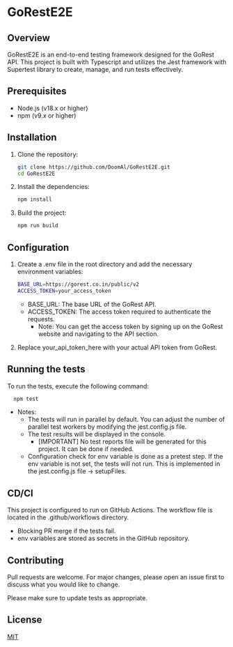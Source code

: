 # GoRestE2E

## Overview
GoRestE2E is an end-to-end testing framework designed for the GoRest API.
This project is built with Typescript and utilizes the Jest framework with Supertest library to create, manage, and run 
tests effectively.

## Prerequisites
* Node.js (v18.x or higher)
* npm (v9.x or higher)

## Installation

1. Clone the repository:

   ```bash
   git clone https://github.com/DoomAl/GoRestE2E.git
   cd GoRestE2E
    ```
2. Install the dependencies:
    ```bash
   npm install
   ```
3. Build the project:
   ```bash
   npm run build
   ```
   
## Configuration
1. Create a .env file in the root directory and add the necessary environment variables:

    ```bash
    BASE_URL=https://gorest.co.in/public/v2
    ACCESS_TOKEN=your_access_token
    ```
    * BASE_URL: The base URL of the GoRest API.
    * ACCESS_TOKEN: The access token required to authenticate the requests.
      * Note: You can get the access token by signing up on the GoRest website and navigating to the API section.


2. Replace your_api_token_here with your actual API token from GoRest.

## Running the tests
To run the tests, execute the following command:
```bash
  npm test
```

* Notes: 
  * The tests will run in parallel by default. You can adjust the number of parallel test workers by 
    modifying the jest.config.js file.
  * The test results will be displayed in the console.
    * [IMPORTANT] No test reports file will be generated for this project. It can be done if needed.
  * Configuration check for env variable is done as a pretest step. If the env variable is not set, the tests will 
    not run. This is implemented in the jest.config.js file -> setupFiles.

## CD/CI
This project is configured to run on GitHub Actions. The workflow file is located in the .github/workflows directory.

* Blocking PR merge if the tests fail.
* env variables are stored as secrets in the GitHub repository.

## Contributing

Pull requests are welcome. For major changes, please open an issue first
to discuss what you would like to change.

Please make sure to update tests as appropriate.

## License

[MIT](https://choosealicense.com/licenses/mit/)